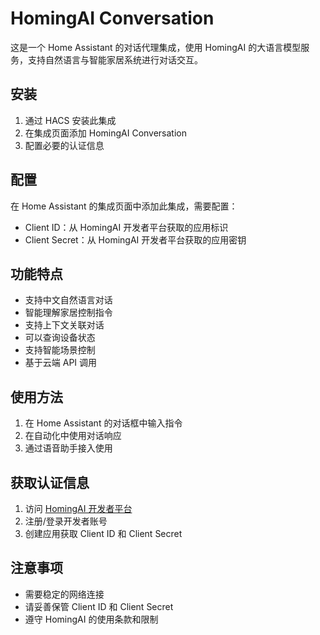# HomingAI Conversation

这是一个 Home Assistant 的对话代理集成，使用 HomingAI 的大语言模型服务，支持自然语言与智能家居系统进行对话交互。

## 安装

1. 通过 HACS 安装此集成
2. 在集成页面添加 HomingAI Conversation
3. 配置必要的认证信息

## 配置

在 Home Assistant 的集成页面中添加此集成，需要配置：
- Client ID：从 HomingAI 开发者平台获取的应用标识
- Client Secret：从 HomingAI 开发者平台获取的应用密钥

## 功能特点

- 支持中文自然语言对话
- 智能理解家居控制指令
- 支持上下文关联对话
- 可以查询设备状态
- 支持智能场景控制
- 基于云端 API 调用

## 使用方法

1. 在 Home Assistant 的对话框中输入指令
2. 在自动化中使用对话响应
3. 通过语音助手接入使用

## 获取认证信息

1. 访问 [HomingAI 开发者平台](https://开发者平台URL)
2. 注册/登录开发者账号
3. 创建应用获取 Client ID 和 Client Secret

## 注意事项

- 需要稳定的网络连接
- 请妥善保管 Client ID 和 Client Secret
- 遵守 HomingAI 的使用条款和限制